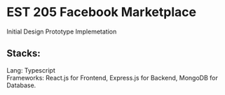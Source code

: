 # EST 205 Facebook Marketplace 
Initial Design Prototype Implemetation
<br>
## Stacks:
Lang: Typescript
<br>
Frameworks: React.js for Frontend, Express.js for Backend, MongoDB for Database.
